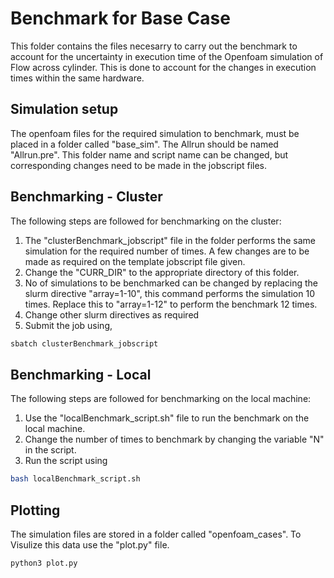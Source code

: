 # Benchmark for Base Case

This folder contains the files necesarry to carry out the benchmark to account for the uncertainty in execution time of the Openfoam simulation of Flow across cylinder. This is done to account for the changes in execution times within the same hardware.

## Simulation setup
The openfoam files for the required simulation to benchmark, must be placed in a folder called "base_sim". The Allrun should be named "Allrun.pre". This folder name and script name can be changed, but corresponding changes need to be made in the jobscript files.
## Benchmarking - Cluster
The following steps are followed for benchmarking on the cluster:

1. The "clusterBenchmark_jobscript" file in the folder performs the same simulation for the required number of times. A few changes are to be made as required on the template jobscript file given.
2. Change the "CURR_DIR" to the appropriate directory of this folder.
3. No of simulations to be benchmarked can be changed by replacing the slurm directive "array=1-10", this command performs the simulation 10 times. Replace this to "array=1-12" to perform the benchmark 12 times.
4. Change other slurm directives as required
5. Submit the job using,
```bash
sbatch clusterBenchmark_jobscript
```

## Benchmarking - Local
The following steps are followed for benchmarking on the local machine:

1. Use the "localBenchmark_script.sh" file to run the benchmark on the local machine.
2. Change the number of times to benchmark by changing the variable "N" in the script.
3. Run the script using
```bash
bash localBenchmark_script.sh
```
## Plotting
The simulation files are stored in a folder called "openfoam_cases". To Visulize this data use the "plot.py" file. 
```bash
python3 plot.py
```
